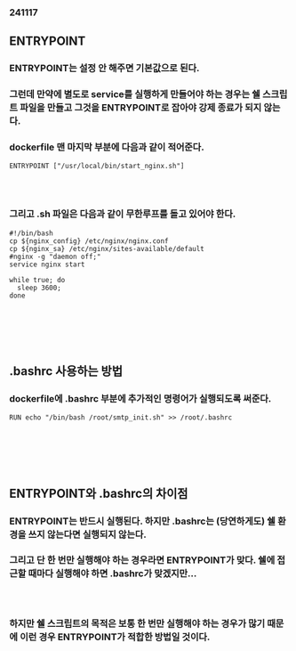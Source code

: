 ### 241117
## ENTRYPOINT
### ENTRYPOINT는 설정 안 해주면 기본값으로 된다.
### 그런데 만약에 별도로 service를 실행하게 만들어야 하는 경우는 쉘 스크립트 파일을 만들고 그것을 ENTRYPOINT로 잡아야 강제 종료가 되지 않는다.
### dockerfile 맨 마지막 부분에 다음과 같이 적어준다.
```
ENTRYPOINT ["/usr/local/bin/start_nginx.sh"]
```
### <br/>

### 그리고 .sh 파일은 다음과 같이 무한루프를 돌고 있어야 한다.
```
#!/bin/bash
cp ${nginx_config} /etc/nginx/nginx.conf
cp ${nginx_sa} /etc/nginx/sites-available/default
#nginx -g "daemon off;"
service nginx start

while true; do
  sleep 3600;
done

```
### <br/><br/><br/>

## .bashrc 사용하는 방법
### dockerfile에 .bashrc 부분에 추가적인 명령어가 실행되도록 써준다.
```
RUN echo "/bin/bash /root/smtp_init.sh" >> /root/.bashrc
```
### <br/><br/><br/>

## ENTRYPOINT와 .bashrc의 차이점
### ENTRYPOINT는 반드시 실행된다. 하지만 .bashrc는 (당연하게도) 쉘 환경을 쓰지 않는다면 실행되지 않는다.
### 그리고 단 한 번만 실행해야 하는 경우라면 ENTRYPOINT가 맞다. 쉘에 접근할 때마다 실행해야 하면 .bashrc가 맞겠지만...
### <br/>

### 하지만 쉘 스크립트의 목적은 보통 한 번만 실행해야 하는 경우가 많기 때문에 이런 경우 ENTRYPOINT가 적합한 방법일 것이다.

